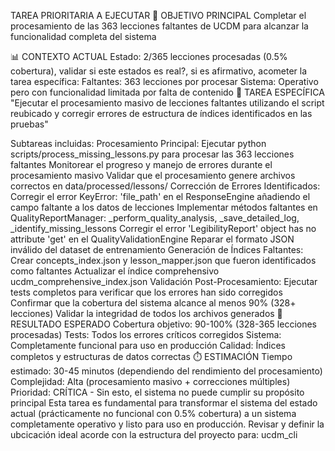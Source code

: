 TAREA PRIORITARIA A EJECUTAR
🎯 OBJETIVO PRINCIPAL
Completar el procesamiento de las 363 lecciones faltantes de UCDM para alcanzar la funcionalidad completa del sistema

📊 CONTEXTO ACTUAL
Estado: 2/365 lecciones procesadas (0.5% cobertura), validar si este estados es real?, si es afirmativo, acometer la tarea específica: 
Faltantes: 363 lecciones por procesar
Sistema: Operativo pero con funcionalidad limitada por falta de contenido
🔧 TAREA ESPECÍFICA
"Ejecutar el procesamiento masivo de lecciones faltantes utilizando el script reubicado y corregir errores de estructura de índices identificados en las pruebas"

Subtareas incluidas:
Procesamiento Principal:
Ejecutar python scripts/process_missing_lessons.py para procesar las 363 lecciones faltantes
Monitorear el progreso y manejo de errores durante el procesamiento masivo
Validar que el procesamiento genere archivos correctos en data/processed/lessons/
Corrección de Errores Identificados:
Corregir el error KeyError: 'file_path' en el ResponseEngine añadiendo el campo faltante a los datos de lecciones
Implementar métodos faltantes en QualityReportManager: _perform_quality_analysis, _save_detailed_log, _identify_missing_lessons
Corregir el error 'LegibilityReport' object has no attribute 'get' en el QualityValidationEngine
Reparar el formato JSON inválido del dataset de entrenamiento
Generación de Índices Faltantes:
Crear concepts_index.json y lesson_mapper.json que fueron identificados como faltantes
Actualizar el índice comprehensivo ucdm_comprehensive_index.json
Validación Post-Procesamiento:
Ejecutar tests completos para verificar que los errores han sido corregidos
Confirmar que la cobertura del sistema alcance al menos 90% (328+ lecciones)
Validar la integridad de todos los archivos generados
🎯 RESULTADO ESPERADO
Cobertura objetivo: 90-100% (328-365 lecciones procesadas)
Tests: Todos los errores críticos corregidos
Sistema: Completamente funcional para uso en producción
Calidad: Índices completos y estructuras de datos correctas
⏱️ ESTIMACIÓN
Tiempo estimado: 30-45 minutos (dependiendo del rendimiento del procesamiento)
Complejidad: Alta (procesamiento masivo + correcciones múltiples)
Prioridad: CRÍTICA - Sin esto, el sistema no puede cumplir su propósito principal
Esta tarea es fundamental para transformar el sistema del estado actual (prácticamente no funcional con 0.5% cobertura) a un sistema completamente operativo y listo para uso en producción.
Revisar y definir la ubcicación ideal acorde con la estructura del proyecto para: ucdm_cli